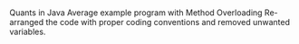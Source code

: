 #
Quants in Java
Average example program with Method Overloading
Re-arranged the code with proper coding conventions and removed unwanted variables.

